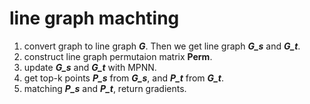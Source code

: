 # line graph machting
1. convert graph to line graph ***G***. Then we get line graph ***G_s*** and ***G_t***. 
2. construct line graph permutaion matrix **Perm**.
2. update ***G_s*** and ***G_t*** with MPNN.
3. get top-k points ***P_s*** from ***G_s***, and ***P_t*** from ***G_t***.
4. matching ***P_s*** and ***P_t***, return gradients.
